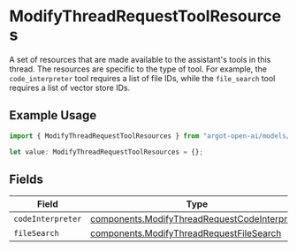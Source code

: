 # ModifyThreadRequestToolResources

A set of resources that are made available to the assistant's tools in this thread. The resources are specific to the type of tool. For example, the `code_interpreter` tool requires a list of file IDs, while the `file_search` tool requires a list of vector store IDs.


## Example Usage

```typescript
import { ModifyThreadRequestToolResources } from "argot-open-ai/models/components";

let value: ModifyThreadRequestToolResources = {};
```

## Fields

| Field                                                                                                          | Type                                                                                                           | Required                                                                                                       | Description                                                                                                    |
| -------------------------------------------------------------------------------------------------------------- | -------------------------------------------------------------------------------------------------------------- | -------------------------------------------------------------------------------------------------------------- | -------------------------------------------------------------------------------------------------------------- |
| `codeInterpreter`                                                                                              | [components.ModifyThreadRequestCodeInterpreter](../../models/components/modifythreadrequestcodeinterpreter.md) | :heavy_minus_sign:                                                                                             | N/A                                                                                                            |
| `fileSearch`                                                                                                   | [components.ModifyThreadRequestFileSearch](../../models/components/modifythreadrequestfilesearch.md)           | :heavy_minus_sign:                                                                                             | N/A                                                                                                            |